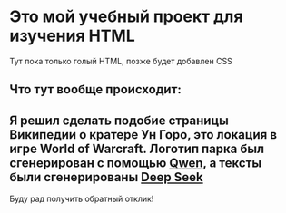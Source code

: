# Это мой учебный проект для изучения HTML
Тут пока только голый HTML, позже будет добавлен CSS
## Что тут вообще происходит:
Я решил сделать подобие страницы Википедии о кратере Ун Горо, это локация в игре World of Warcraft.
Логотип парка был сгенерирован с помощью [Qwen](https://chat.qwen.ai), а  тексты были сгенерированы [Deep Seek](https://chat.deepseek.com)
--
Буду рад получить обратный отклик!